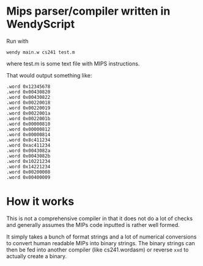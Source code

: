 # Mips parser/compiler written in WendyScript

Run with

```
wendy main.w cs241 test.m
```

where test.m is some text file with MIPS instructions.

That would output something like:
```
.word 0x12345678
.word 0x00430820
.word 0x00430822
.word 0x00220018
.word 0x00220019
.word 0x0022001a
.word 0x0022001b
.word 0x00000810
.word 0x00000812
.word 0x00000814
.word 0x8c411234
.word 0xac411234
.word 0x0043082a
.word 0x0043082b
.word 0x10221234
.word 0x14221234
.word 0x00200008
.word 0x00400009
```

# How it works

This is not a comprehensive compiler in that it does not do a lot of checks and
generally assumes the MIPs code inputted is rather well formed.

It simply takes a bunch of format strings and a lot of numerical conversions to
convert human readable MIPs into binary strings. The binary strings can then be
fed into another compiler (like cs241.wordasm) or reverse `xxd` to actually create
a binary.
